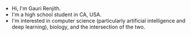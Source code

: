 
- Hi, I'm Gauri Renjith.
- I'm a high school student in CA, USA.
- I'm interested in computer science (particularly artificial intelligence and 
deep learning), biology, and the intersection of the two. 
<!---
gr125/gr125 is a ✨ special ✨ repository because its `README.md` (this file) appears on your GitHub profile.
You can click the Preview link to take a look at your changes.
--->
